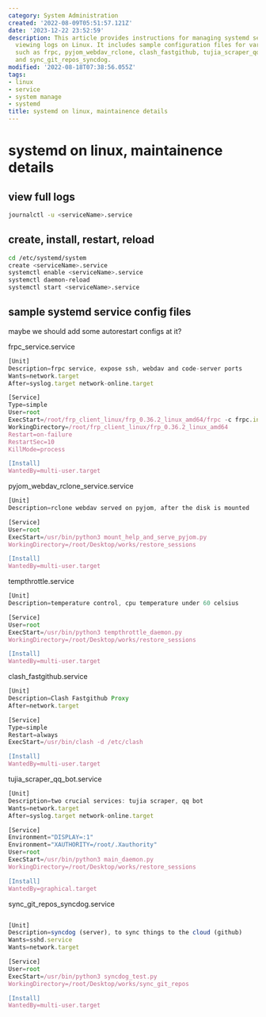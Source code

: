 ```yaml
---
category: System Administration
created: '2022-08-09T05:51:57.121Z'
date: '2023-12-22 23:52:59'
description: This article provides instructions for managing systemd services and
  viewing logs on Linux. It includes sample configuration files for various applications
  such as frpc, pyjom_webdav_rclone, clash_fastgithub, tujia_scraper_qq_bot, tempthrottle,
  and sync_git_repos_syncdog.
modified: '2022-08-18T07:38:56.055Z'
tags:
- linux
- service
- system manage
- systemd
title: systemd on linux, maintainence details
---
```


# systemd on linux, maintainence details

## view full logs

```bash
journalctl -u <serviceName>.service
```

## create, install, restart, reload

```bash
cd /etc/systemd/system
create <serviceName>.service
systemctl enable <serviceName>.service
systemctl daemon-reload
systemctl start <serviceName>.service
```

## sample systemd service config files

maybe we should add some autorestart configs at it?

frpc_service.service
```js
[Unit]
Description=frpc service, expose ssh, webdav and code-server ports
Wants=network.target
After=syslog.target network-online.target

[Service]
Type=simple
User=root
ExecStart=/root/frp_client_linux/frp_0.36.2_linux_amd64/frpc -c frpc.ini
WorkingDirectory=/root/frp_client_linux/frp_0.36.2_linux_amd64
Restart=on-failure
RestartSec=10
KillMode=process

[Install]
WantedBy=multi-user.target
```

pyjom_webdav_rclone_service.service
```js
[Unit]
Description=rclone webdav served on pyjom, after the disk is mounted

[Service]
User=root
ExecStart=/usr/bin/python3 mount_help_and_serve_pyjom.py
WorkingDirectory=/root/Desktop/works/restore_sessions

[Install]
WantedBy=multi-user.target
```

tempthrottle.service
```js
[Unit]
Description=temperature control, cpu temperature under 60 celsius

[Service]
User=root
ExecStart=/usr/bin/python3 tempthrottle_daemon.py
WorkingDirectory=/root/Desktop/works/restore_sessions

[Install]
WantedBy=multi-user.target

```

clash_fastgithub.service

```js
[Unit]
Description=Clash Fastgithub Proxy
After=network.target

[Service]
Type=simple
Restart=always
ExecStart=/usr/bin/clash -d /etc/clash

[Install]
WantedBy=multi-user.target

```

tujia_scraper_qq_bot.service
```js
[Unit]
Description=two crucial services: tujia scraper, qq bot
Wants=network.target
After=syslog.target network-online.target

[Service]
Environment="DISPLAY=:1"
Environment="XAUTHORITY=/root/.Xauthority"
User=root
ExecStart=/usr/bin/python3 main_daemon.py
WorkingDirectory=/root/Desktop/works/restore_sessions

[Install]
WantedBy=graphical.target

```

sync_git_repos_syncdog.service
```js

[Unit]
Description=syncdog (server), to sync things to the cloud (github)
Wants=sshd.service
Wants=network.target

[Service]
User=root
ExecStart=/usr/bin/python3 syncdog_test.py
WorkingDirectory=/root/Desktop/works/sync_git_repos

[Install]
WantedBy=multi-user.target
```
